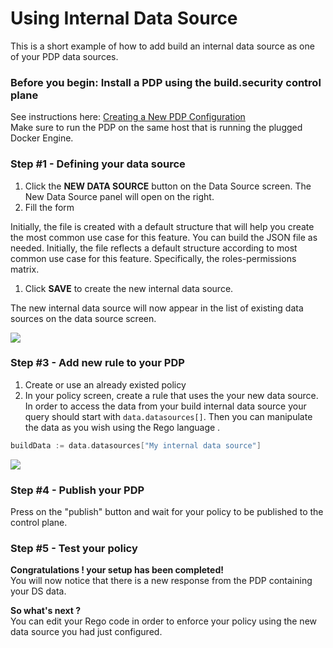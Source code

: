 # Using Internal Data Source

This is a short example of how to add build an internal data source as one of your PDP data sources.

### Before you begin: Install a PDP using the build.security control plane

See instructions here: [Creating a New PDP Configuration](../documentation/policy-decision-points-pdp/creating-a-new-pdp-configuration.md)  
Make sure to run the PDP on the same host that is running the plugged Docker Engine.

### Step \#1 - Defining your data source

1. Click the **NEW DATA SOURCE** button on the Data Source screen. The New Data Source panel will open on the right.
2. Fill the form

Initially, the file is created with a default structure that will help you create the most common use case for this feature. You can build the JSON file as needed. Initially, the file reflects a default structure according to most common use case for this feature. Specifically, the roles-permissions matrix.

1. Click **SAVE** to create the new internal data source.

The new internal data source will now appear in the list of existing data sources on the data source screen.

![](https://files.readme.io/b69c821-BuildDs.png)

### Step \#3 - Add new rule to your PDP

1. Create or use an already existed policy
2. In your policy screen, create a rule that uses the your new data source. In order to access the data from your build internal data source your query should start with `data.datasources[]`. Then you can manipulate the data as you wish using the Rego language .

```scala
buildData := data.datasources["My internal data source"]
```

![](https://files.readme.io/d1a515d-BuildDsQuery.png)

### Step \#4 - Publish your PDP

Press on the "publish" button and wait for your policy to be published to the control plane.

### Step \#5 - Test your policy

**Congratulations ! your setup has been completed!**  
You will now notice that there is a new response from the PDP containing your DS data.

**So what's next ?**  
You can edit your Rego code in order to enforce your policy using the new data source you had just configured.

